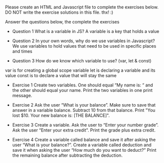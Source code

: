 Please create an HTML and Javascript file to complete the exercises below.
DO NOT write the  exercise solutions in this file. thx! :)


Answer the questions below, the complete the exercises

- Question 1 
    What is a variable in JS?
    A variable is a key that holds a value
- Question 2
In your own words, why do we use variables in Javascript?
    We use variables to hold values that need to be used in specific places and times

- Question 3
How do we know which variable to use? (var, let & const)

var is for creating a global scope variable
let is declaring a variable and its value
const is to declare a value that will stay the same



- Exercise 1
        Create two variables. One should equal “My name is: “ and the other should equal your name. Print the two variables in one print message.

- Exercise 2
    Ask the user “What is your balance”. Make sure to save that answer in a variable balance. Subtract 10 from that balance. Print "You lost $10. Your new balance is: [THE BALANCE]".

- Exercise 3
    Create a variable. Ask the user to “Enter your number grade”. Ask the user “Enter your extra credit". Print the grade plus extra credit.

- Exercise 4
    Create a variable called balance and save it after asking the user “What is your balance?”. Create a variable called deduction and save it when asking the user “How much do you want to deduct?” Print the remaining balance after subtracting the deduction.